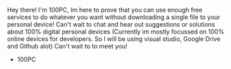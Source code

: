 Hey there! I'm 100PC,
Im here to prove that you can use enough free services to do whatever you want without downloading a single file to your personal device!
Can't wait to chat and hear out suggestions or solutions about 100% digital personal devices
(Currently im mostly focussed on 100% online devices for developers. So I will be using visual studio, Google Drive and Github alot)
Can't wait to to meet you!
- 100PC
